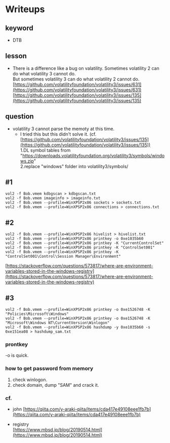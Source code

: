 # Writeups
## keyword
- DTB

## lesson
- There is a difference like a bug on valatility.
Sometimes volatility 2 can do what volatility 3 cannot do.  
But sometimes volatility 3 can do what volatility 2 cannot do.  
[https://github.com/volatilityfoundation/volatility3/issues/631](https://github.com/volatilityfoundation/volatility3/issues/631) 
[https://github.com/volatilityfoundation/volatility3/issues/135](https://github.com/volatilityfoundation/volatility3/issues/135) 

## question
- volatility 3 cannot parse the memoty at this time.  
  - I tried this but this didn't solve it. (cf. [https://github.com/volatilityfoundation/volatility3/issues/135](https://github.com/volatilityfoundation/volatility3/issues/135))  
1.DL symbol tables from "https://downloads.volatilityfoundation.org/volatility3/symbols/windows.zip"  
2.replace "windows" folder into volatility3/symbols/  



## #1
```
vol2 -f Bob.vmem kdbgscan > kdbgscan.txt
vol2 -f Bob.vmem imageinfo > imageinfo.txt
vol2 -f Bob.vmem --profile=WinXPSP2x86 sockets > sockets.txt
vol2 -f Bob.vmem --profile=WinXPSP2x86 connections > connections.txt
```

## #2
```
vol2 -f Bob.vmem --profile=WinXPSP2x86 hivelist > hivelist.txt
vol2 -f Bob.vmem --profile=WinXPSP2x86 printkey -o 0xe1035b60
vol2 -f Bob.vmem --profile=WinXPSP2x86 printkey -K "CurrentControlSet"
vol2 -f Bob.vmem --profile=WinXPSP2x86 printkey -K "ControlSet001"
vol2 -f Bob.vmem --profile=WinXPSP2x86 printkey -K "ControlSet001\Control\Session Manager\Environment"
```
[https://stackoverflow.com/questions/573817/where-are-environment-variables-stored-in-the-windows-registry](https://stackoverflow.com/questions/573817/where-are-environment-variables-stored-in-the-windows-registry)

## #3
```
vol2 -f Bob.vmem --profile=WinXPSP2x86 printkey -o 0xe1526748 -K "Policies\Microsoft\Windows"
vol2 -f Bob.vmem --profile=WinXPSP2x86 printkey -o 0xe1526748 -K "Microsoft\Windows NT\CurrentVersion\Winlogon"
vol2 -f Bob.vmem --profile=WinXPSP2x86 hashdump -y 0xe1035b60 -s 0xe151ea08 > hashdump_sam.txt
```
### prontkey
-o is quick.

### how to get password from memory 
1. check winlogon.
1. check domain, dump "SAM" and crack it.    


### cf.
- john
[https://qiita.com/y-araki-qiita/items/cda417e49108eee1fb7b](https://qiita.com/y-araki-qiita/items/cda417e49108eee1fb7b)

- registry  
[https://www.mbsd.jp/blog/20190514.html](https://www.mbsd.jp/blog/20190514.html)